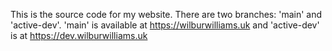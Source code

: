 This is the source code for my website. There are two branches: 'main' and 'active-dev'. 'main' is available at https://wilburwilliams.uk and 'active-dev' is at https://dev.wilburwilliams.uk 